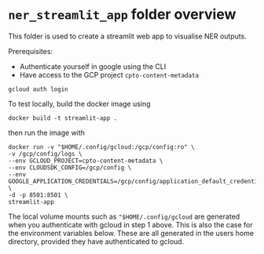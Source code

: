 # `ner_streamlit_app` folder overview

This folder is used to create a streamlit web app to visualise NER outputs.

Prerequisites:
- Authenticate yourself in google using the CLI
- Have access to the GCP project `cpto-content-metadata`
```
gcloud auth login
```

To test locally, build the docker image using

```
docker build -t streamlit-app .
```

then run the image with

```
docker run -v "$HOME/.config/gcloud:/gcp/config:ro" \
-v /gcp/config/logs \
--env GCLOUD_PROJECT=cpto-content-metadata \
--env CLOUDSDK_CONFIG=/gcp/config \
--env GOOGLE_APPLICATION_CREDENTIALS=/gcp/config/application_default_credentials.json \
-d -p 8501:8501 \
streamlit-app
```

The local volume mounts such as `"$HOME/.config/gcloud` are generated when you authenticate with gcloud in step 1 above.
This is also the case for the environment variables below. These are all generated in the users home directory, provided they
have authenticated to gcloud.
